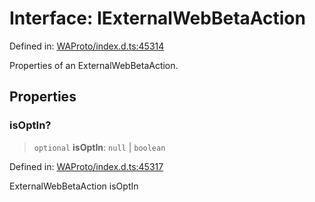 # Interface: IExternalWebBetaAction

Defined in: [WAProto/index.d.ts:45314](https://github.com/Fokusdotid/bail/blob/dad8cbc7bd41e0c17126095b0fc017b92c3d85cf/WAProto/index.d.ts#L45314)

Properties of an ExternalWebBetaAction.

## Properties

### isOptIn?

> `optional` **isOptIn**: `null` \| `boolean`

Defined in: [WAProto/index.d.ts:45317](https://github.com/Fokusdotid/bail/blob/dad8cbc7bd41e0c17126095b0fc017b92c3d85cf/WAProto/index.d.ts#L45317)

ExternalWebBetaAction isOptIn
